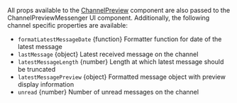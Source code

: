 All props available to the [ChannelPreview](#channelpreview) component are also passed to the ChannelPreviewMessenger UI component. Additionally, the following channel specific properties are available:

- `formatLatestMessageDate` {function} Formatter function for date of the latest message
- `lastMessage` {object} Latest received message on the channel
- `latestMessageLength` {number} Length at which latest message should be truncated
- `latestMessagePreview` {object} Formatted message object with preview display information
- `unread` {number} Number of unread messages on the channel
